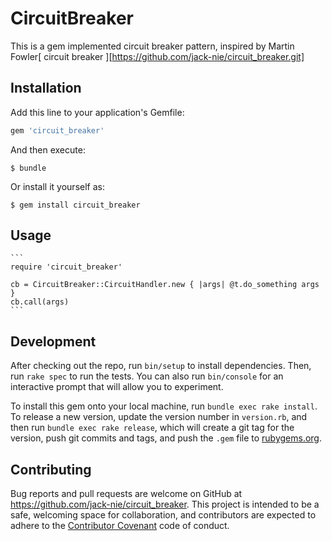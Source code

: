 # CircuitBreaker

This is a gem implemented circuit breaker pattern, inspired by Martin Fowler[ circuit breaker ][https://github.com/jack-nie/circuit_breaker.git]

## Installation

Add this line to your application's Gemfile:

```ruby
gem 'circuit_breaker'
```

And then execute:

    $ bundle

Or install it yourself as:

    $ gem install circuit_breaker

## Usage

    ```
    require 'circuit_breaker'

    cb = CircuitBreaker::CircuitHandler.new { |args| @t.do_something args }
    cb.call(args)
    ```

## Development

After checking out the repo, run `bin/setup` to install dependencies. Then, run `rake spec` to run the tests. You can also run `bin/console` for an interactive prompt that will allow you to experiment.

To install this gem onto your local machine, run `bundle exec rake install`. To release a new version, update the version number in `version.rb`, and then run `bundle exec rake release`, which will create a git tag for the version, push git commits and tags, and push the `.gem` file to [rubygems.org](https://rubygems.org).

## Contributing

Bug reports and pull requests are welcome on GitHub at https://github.com/jack-nie/circuit_breaker. This project is intended to be a safe, welcoming space for collaboration, and contributors are expected to adhere to the [Contributor Covenant](http://contributor-covenant.org) code of conduct.

